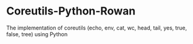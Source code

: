 # Coreutils-Python-Rowan
The implementation of coreutils (echo, env, cat, wc, head, tail, yes, true, false, tree) using Python
